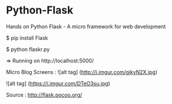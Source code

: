 # Python-Flask
Hands on Python Flask - A micro framework for web development

$ pip install Flask

$ python flaskr.py

=> Running on http://localhost:5000/

Micro Blog Screens : 
![alt tag] (http://i.imgur.com/gjkyN2X.jpg)

![alt tag] (https://i.imgur.com/DTeO3su.jpg)

Source : http://flask.pocoo.org/
